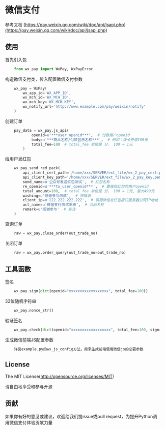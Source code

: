 # 微信支付

参考文档 [https://pay.weixin.qq.com/wiki/doc/api/jsapi.php](https://pay.weixin.qq.com/wiki/doc/api/jsapi.php)

## 使用

首先引入包
```python
    from wx_pay import WxPay, WxPayError
```

构造微信支付类，传入配置微信支付参数
```python
    wx_pay = WxPay(
        wx_app_id='WX_APP_ID', 
        wx_mch_id='WX_MCH_ID', 
        wx_mch_key='WX_MCH_KEY',
        wx_notify_url='http://www.example.com/pay/weixin/notify'
    )
```

创建订单
```python
    pay_data = wx_pay.js_api(
            openid=u'***user_openid***',  # 付款用户openid
            body=u'***商品名称/付款显示名称***',  # 例如：饭卡充值100元
            total_fee=100  # total_fee 单位是 分， 100 = 1元
        )
```
        
给用户发红包
```python
    wx_pay.send_red_pack(
        api_client_cert_path='/home/xxx/SERVER/ext_file/wx_2_pay_cert.pem',
        api_client_key_path='/home/xxx/SERVER/ext_file/wx_2_pay_key.pem',
        send_name=u'公众号发送红包测试',  # 红包名称
        re_openid=u'***to_user_openid***',  # 要接收红包的用户openid
        total_amount=100,  # total_fee 单位是 分， 100 = 1元, 最大499元
        wishing=u'感谢参与测试',  # 祝福语
        client_ip=u'222.222.222.222',  # 调用微信发红包接口服务器公网IP地址
        act_name=u'微信支付测试系统',  # 活动名称
        remark=u'感谢参与'  # 备注
    )
```

查询订单
```python
    raw = wx_pay.close_order(out_trade_no)
```

关闭订单
```python
    raw = wx_pay.order_query(out_trade_no=out_trade_no)
```

## 工具函数

签名
```python
    wx_pay.sign(dict(openid="xxxxxxxxxxxxxxxxxx", total_fee=100))
```

32位随机字符串
```python
    wx_pay.nonce_str()
```

验证签名
```python
    wx_pay.check(dict(openid="xxxxxxxxxxxxxxxxxx", total_fee=100, sign="signsignsignsign"))
```

生成微信前端JS配置参数
```python
    详见example.py的wx_js_config方法，用来生成前端使用微信js的必要参数
```

## License
The MIT License(http://opensource.org/licenses/MIT)

请自由地享受和参与开源

## 贡献

如果你有好的意见或建议，欢迎给我们提issue或pull request，为提升Python调用微信支付体验贡献力量